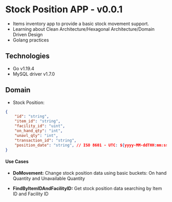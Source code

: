 # Stock Position APP - v0.0.1

- Items inventory app to provide a basic stock movement support.  
- Learning about Clean Architecture/Hexagonal Architecture/Domain Driven Design 
- Golang practices  

## Technologies 
- Go v1.19.4
- MySQL driver v1.7.0

## Domain
- Stock Position: 
````json
{
    "id": "string",
	"item_id": "string",
	"facility_id": "uint",
	"on_hand_qty": "int",
	"unavl_qty": "int",
	"transaction_id": "string",
	"position_date": "string", // ISO 8601 - UTC: ${yyyy-MM-ddTHH:mm:ss-Z}
}
````    
#### **Use Cases** 

- **DoMovement:** Change stock position data using basic buckets: On hand Quantity and Unavailable Quantity

- **FindByItemIDAndFacilityID:** Get stock position data searching by Item ID and Facility ID





